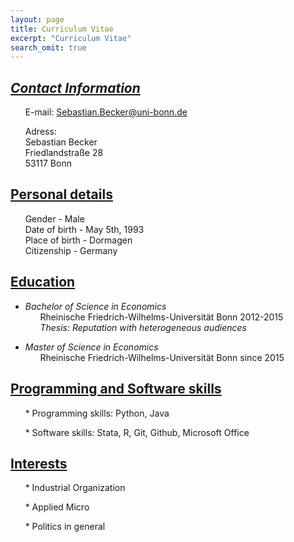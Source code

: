 ```yaml
---
layout: page
title: Curriculum Vitae
excerpt: "Curriculum Vitae"
search_omit: true
---
```



## <u><i>Contact Information</i></u>

&nbsp;&nbsp;&nbsp;&nbsp;&nbsp;&nbsp;E-mail: Sebastian.Becker@uni-bonn.de

&nbsp;&nbsp;&nbsp;&nbsp;&nbsp;&nbsp;Adress: <br>
&nbsp;&nbsp;&nbsp;&nbsp;&nbsp;&nbsp;Sebastian Becker<br>
&nbsp;&nbsp;&nbsp;&nbsp;&nbsp;&nbsp;Friedlandstraße 28<br>
&nbsp;&nbsp;&nbsp;&nbsp;&nbsp;&nbsp;53117 Bonn<br>

## <u>Personal details</u>

&nbsp;&nbsp;&nbsp;&nbsp;&nbsp;&nbsp;Gender         - Male<br> 
&nbsp;&nbsp;&nbsp;&nbsp;&nbsp;&nbsp;Date of birth  - May 5th, 1993<br> 
&nbsp;&nbsp;&nbsp;&nbsp;&nbsp;&nbsp;Place of birth - Dormagen <br>
&nbsp;&nbsp;&nbsp;&nbsp;&nbsp;&nbsp;Citizenship    - Germany

## <u>Education</u>

+ *Bachelor of Science in Economics*<br> 
&nbsp;&nbsp;&nbsp;&nbsp;&nbsp;&nbsp;Rheinische Friedrich-Wilhelms-Universität Bonn 2012-2015<br>
&nbsp;&nbsp;&nbsp;&nbsp;&nbsp;&nbsp;*Thesis: Reputation with heterogeneous audiences*

+ *Master of Science in Economics* <br>
&nbsp;&nbsp;&nbsp;&nbsp;&nbsp;&nbsp;Rheinische Friedrich-Wilhelms-Universität Bonn since 2015


## <u>Programming and Software skills</u>

&nbsp;&nbsp;&nbsp;&nbsp;&nbsp;&nbsp;* Programming skills: Python, Java

&nbsp;&nbsp;&nbsp;&nbsp;&nbsp;&nbsp;* Software skills: Stata, R, Git, Github, Microsoft Office

## <u>Interests</u>


&nbsp;&nbsp;&nbsp;&nbsp;&nbsp;&nbsp;* Industrial Organization

&nbsp;&nbsp;&nbsp;&nbsp;&nbsp;&nbsp;* Applied Micro

&nbsp;&nbsp;&nbsp;&nbsp;&nbsp;&nbsp;* Politics in general